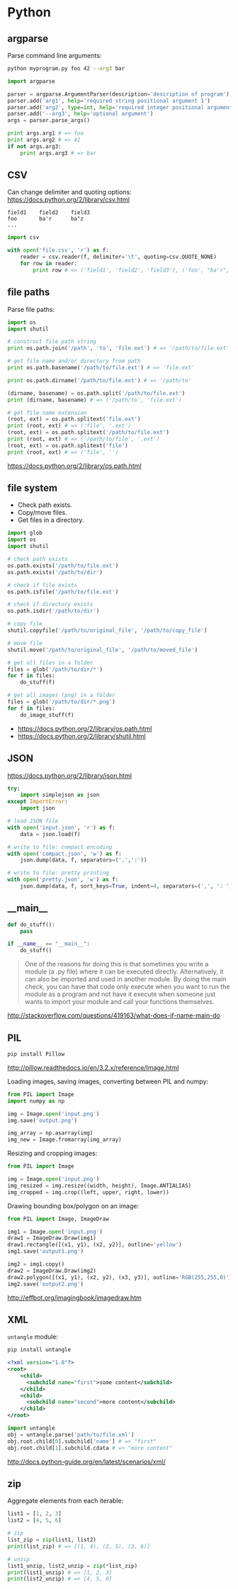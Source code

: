 Python
======

argparse
--------

Parse command line arguments:

```bash
python myprogram.py foo 42 --arg3 bar
```

```python
import argparse

parser = argparse.ArgumentParser(description='description of program')
parser.add('arg1', help='required string positional argument 1')
parser.add('arg2', type=int, help='required integer positional argument 2')
parser.add('--arg3', help='optional argument')
args = parser.parse_args()

print args.arg1 # => foo
print args.arg2 # => 42
if not args.arg3:
    print args.arg3 # => bar
```

CSV
---

Can change delimiter and quoting options: https://docs.python.org/2/library/csv.html

```csv
field1    field2    field3
foo       ba'r      ba"z
...
```

```python
import csv

with open('file.csv', 'r') as f:
    reader = csv.reader(f, delimiter='\t', quoting=csv.QUOTE_NONE)
    for row in reader:
        print row # => ('field1', 'field2', 'field3'), ('foo', "ba'r", 'ba"z'), ...
```

file paths
----------

Parse file paths:

```python
import os
import shutil

# construct file path string
print os.path.join('/path', 'to', 'file.ext') # => '/path/to/file.ext'

# get file name and/or directory from path
print os.path.basename('/path/to/file.ext') # => 'file.ext'

print os.path.dirname('/path/to/file.ext') # => '/path/to'

(dirname, basename) = os.path.split('/path/to/file.ext')
print (dirname, basename) # => ('/path/to', 'file.ext')

# get file name extension
(root, ext) = os.path.splitext('file.ext')
print (root, ext) # => ('file', '.ext')
(root, ext) = os.path.splitext('/path/to/file.ext')
print (root, ext) # => ('/path/to/file', '.ext')
(root, ext) = os.path.splitext('file')
print (root, ext) # => ('file', '')
```

https://docs.python.org/2/library/os.path.html

file system
-----------

* Check path exists.
* Copy/move files.
* Get files in a directory.

```python
import glob
import os
import shutil

# check path exists
os.path.exists('/path/to/file.ext')
os.path.exists('/path/to/dir')

# check if file exists
os.path.isfile('/path/to/file.ext')

# check if directory exists
os.path.isdir('/path/to/dir')

# copy file
shutil.copyfile('/path/to/original_file', '/path/to/copy_file')

# move file
shutil.move('/path/to/original_file', '/path/to/moved_file')

# get all files in a folder
files = glob('/path/to/dir/*')
for f in files:
    do_stuff(f)

# get all images (png) in a folder
files = glob('/path/to/dir/*.png')
for f in files:
    do_image_stuff(f)
```

* https://docs.python.org/2/library/os.path.html
* https://docs.python.org/2/library/shutil.html

JSON
----

https://docs.python.org/2/library/json.html

```python
try:
    import simplejson as json
except ImportError:
    import json

# load JSON file
with open('input.json', 'r') as f:
    data = json.load(f)

# write to file: compact encoding
with open('compact.json', 'w') as f:
    json.dump(data, f, separators=(',',':'))

# write to file: pretty printing
with open('pretty.json', 'w') as f:
    json.dump(data, f, sort_keys=True, indent=4, separators=(',', ': '))
```

\_\_main\_\_
------------

```python
def do_stuff():
    pass

if __name__ == "__main__":
    do_stuff()
```

> One of the reasons for doing this is that sometimes you write a module (a .py file) where it can be executed directly. Alternatively, it can also be imported and used in another module. By doing the main check, you can have that code only execute when you want to run the module as a program and not have it execute when someone just wants to import your module and call your functions themselves.

http://stackoverflow.com/questions/419163/what-does-if-name-main-do

PIL
---

```bash
pip install Pillow
```

http://pillow.readthedocs.io/en/3.2.x/reference/Image.html

Loading images, saving images, converting between PIL and numpy:

```python
from PIL import Image
import numpy as np

img = Image.open('input.png')
img.save('output.png')

img_array = np.asarray(img)
img_new = Image.fromarray(img_array)
```

Resizing and cropping images:

```python
from PIL import Image

img = Image.open('input.png')
img_resized = img.resize((width, height), Image.ANTIALIAS)
img_cropped = img.crop((left, upper, right, lower))
```

Drawing bounding box/polygon on an image:

```python
from PIL import Image, ImageDraw

img1 = Image.open('input.png')
draw1 = ImageDraw.Draw(img1)
draw1.rectangle([(x1, y1), (x2, y2)], outline='yellow')
img1.save('output1.png')

img2 = img1.copy()
draw2 = ImageDraw.Draw(img2)
draw2.polygon([(x1, y1), (x2, y2), (x3, y3)], outline='RGB(255,255,0)')
img2.save('output2.png')
```

http://effbot.org/imagingbook/imagedraw.htm

XML
---

`untangle` module:

```bash
pip install untangle
```

```xml
<?xml version="1.0"?>
<root>
    <child>
      <subchild name="first">some content</subchild>
    </child>
    <child>
      <subchild name="second">more content</subchild>
    </child>
</root>
```

```python
import untangle
obj = untangle.parse('path/to/file.xml')
obj.root.child[0].subchild['name'] # => "first"
obj.root.child[1].subchild.cdata # => "more content"
```

http://docs.python-guide.org/en/latest/scenarios/xml/

zip
---

Aggregate elements from each iterable:

```python
list1 = [1, 2, 3]
list2 = [4, 5, 6]

# zip
list_zip = zip(list1, list2)
print(list_zip) # => [(1, 4), (2, 5), (3, 6)]

# unzip
list1_unzip, list2_unzip = zip(*list_zip)
print(list1_unzip) # => [1, 2, 3]
print(list2_unzip) # => [4, 5, 6]
```
